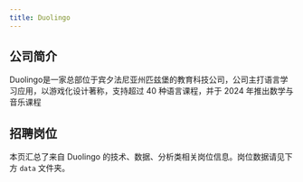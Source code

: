 ```yaml
---
title: Duolingo
---
```


## 公司简介
Duolingo是一家总部位于宾夕法尼亚州匹兹堡的教育科技公司，公司主打语言学习应用，以游戏化设计著称，支持超过 40 种语言课程，并于 2024 年推出数学与音乐课程

## 招聘岗位
本页汇总了来自 Duolingo 的技术、数据、分析类相关岗位信息。岗位数据请见下方 `data` 文件夹。